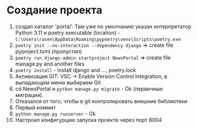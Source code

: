 # Создание проекта
1. создал каталог 'portal'. Там уже по умолчанию указан интерпретатор Python  3.11 и poetry executable (location) - `C:\Users\rasen\AppData\Roaming\pypoetry\venv\Scripts\poetry.exe`
2.  `poetry init --no-interaction --dependency django` => create file pyproject.toml  (пропустил)
3.  `poetry run django-admin startproject NewsPortal` => create file manage.py and another files
4.  `poetry install` - install django and ..., poetry.lock
5.  Активизация GIT: VSC -> Enable Version Control Integration, в выпадающем меню выбираем Git
6.  cd NewsPortal и `python manage.py migrate` - Ok (первичные миграции). 
7.  Отказался от того, чтобы в git контролировать внешние библиотеки
8.  Первый коммит  
9. `python manage.py runserver` - Ok
10. Настроил конфигурцию запуска проектв через порт 8004
